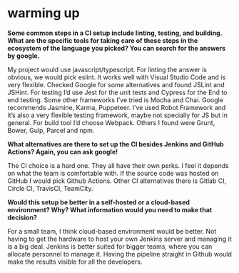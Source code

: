 <h1>warming up</h1>
<b>Some common steps in a CI setup include linting, testing, and building. What are the specific tools for taking care of these steps in the ecosystem of the language you picked? You can search for the answers by google.</b>

My project would use javascript/typescript. For linting the answer is obvious, we would pick eslint. It works well with Visual Studio Code and is very flexible. Checked Google for some alternatives and found JSLint and JSHint. For testing I’d use Jest for the unit tests and Cypress for the End to end testing. Some other frameworks I’ve tried is Mocha and Chai. Google recommends Jasmine, Karma, Puppeteer. I’ve used Robot Framework and it’s also a very flexible testing framework, maybe not specially for JS but in general. For build tool I’d choose Webpack. Others I found were Grunt, Bower, Gulp, Parcel and npm. 

<b>What alternatives are there to set up the CI besides Jenkins and GitHub Actions? Again, you can ask google!</b>

The CI choice is a hard one. They all have their own perks. I feel it depends on what the team is comfortable with. If the source code was hosted on GitHub I would pick Github Actions. Other CI alternatives there is Gitlab CI, Circle CI, TravisCI, TeamCity.

<b>Would this setup be better in a self-hosted or a cloud-based environment? Why? What information would you need to make that decision?</b>

For a small team, I think cloud-based environment would be better. Not having to get the hardware to host your own Jenkins server and managing it is a big deal. Jenkins is better suited for bigger teams, where you can allocate personnel to manage it. Having the pipeline straight in Github would make the results visible for all the developers.

